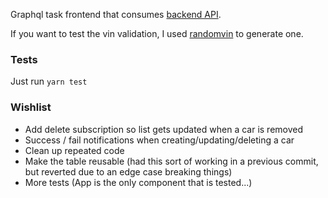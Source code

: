 Graphql task frontend that consumes [backend API](https://github.com/StraylightSky/graphql_task).

If you want to test the vin validation, I used [randomvin](http://randomvin.com/) to generate one.

### Tests
Just run `yarn test`

### Wishlist
- Add delete subscription so list gets updated when a car is removed
- Success / fail notifications when creating/updating/deleting a car
- Clean up repeated code
- Make the table reusable (had this sort of working in a previous commit, but reverted due to an edge case breaking things)
- More tests (App is the only component that is tested...)
